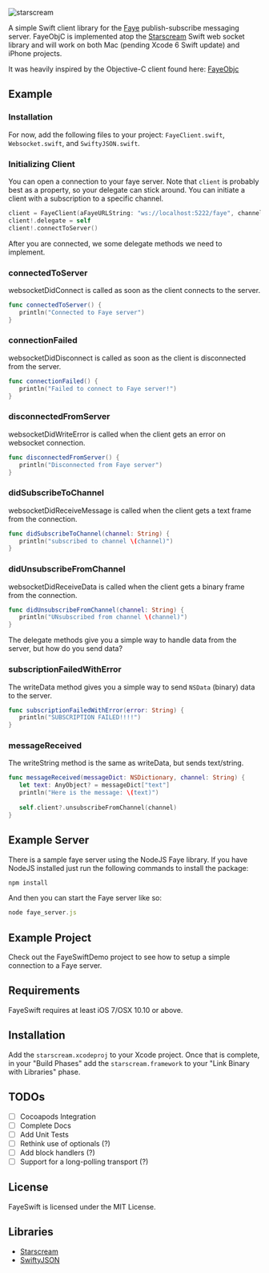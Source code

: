 ![starscream](http://limitedtoy.com/wp-content/uploads/2014/09/transformers-starscream-wallpaperstarscream-transformers-2-wallpaper---332913-pnx7lnff.jpg)


A simple Swift client library for the [Faye](http://faye.jcoglan.com/) publish-subscribe messaging server. FayeObjC is implemented atop the [Starscream](https://github.com/daltoniam/starscream) Swift web socket library and will work on both Mac (pending Xcode 6 Swift update) and iPhone projects.

It was heavily inspired by the Objective-C client found here: [FayeObjc](https://github.com/pcrawfor/FayeObjC)

## Example

### Installation

For now, add the following files to your project: `FayeClient.swift`, `Websocket.swift`, and `SwiftyJSON.swift`.

### Initializing Client

You can open a connection to your faye server. Note that `client` is probably best as a property, so your delegate can stick around. You can initiate a client with a subscription to a specific channel.

```swift
client = FayeClient(aFayeURLString: "ws://localhost:5222/faye", channel: "/cool")
client!.delegate = self
client!.connectToServer()
```

After you are connected, we some delegate methods we need to implement.

### connectedToServer

websocketDidConnect is called as soon as the client connects to the server.

```swift
func connectedToServer() {
   println("Connected to Faye server")
}
```

### connectionFailed

websocketDidDisconnect is called as soon as the client is disconnected from the server.

```swift
func connectionFailed() {
   println("Failed to connect to Faye server!")
}
```

### disconnectedFromServer

websocketDidWriteError is called when the client gets an error on websocket connection.

```swift
func disconnectedFromServer() {
   println("Disconnected from Faye server")
}
```

### didSubscribeToChannel

websocketDidReceiveMessage is called when the client gets a text frame from the connection.

```swift
func didSubscribeToChannel(channel: String) {
   println("subscribed to channel \(channel)")
}
```

### didUnsubscribeFromChannel

websocketDidReceiveData is called when the client gets a binary frame from the connection.

```swift
func didUnsubscribeFromChannel(channel: String) {
   println("UNsubscribed from channel \(channel)")
}
```

The delegate methods give you a simple way to handle data from the server, but how do you send data?

### subscriptionFailedWithError

The writeData method gives you a simple way to send `NSData` (binary) data to the server.

```swift
func subscriptionFailedWithError(error: String) {
   println("SUBSCRIPTION FAILED!!!!")
}
```

### messageReceived

The writeString method is the same as writeData, but sends text/string.

```swift
func messageReceived(messageDict: NSDictionary, channel: String) {
   let text: AnyObject? = messageDict["text"]
   println("Here is the message: \(text)")
   
   self.client?.unsubscribeFromChannel(channel)
}
```

## Example Server

There is a sample faye server using the NodeJS Faye library. If you have NodeJS installed just run the following commands to install the package:

```javascript
npm install
```

And then you can start the Faye server like so:

```javascript
node faye_server.js
```
## Example Project

Check out the FayeSwiftDemo project to see how to setup a simple connection to a Faye server.

## Requirements

FayeSwift requires at least iOS 7/OSX 10.10 or above.

## Installation

Add the `starscream.xcodeproj` to your Xcode project. Once that is complete, in your "Build Phases" add the `starscream.framework` to your "Link Binary with Libraries" phase.

## TODOs

- [ ] Cocoapods Integration
- [ ] Complete Docs
- [ ] Add Unit Tests
- [ ] Rethink use of optionals (?)
- [ ] Add block handlers (?)
- [ ] Support for a long-polling transport (?)

## License

FayeSwift is licensed under the MIT License.

## Libraries

* [Starscream](https://github.com/daltoniam)
* [SwiftyJSON](https://github.com/SwiftyJSON/SwiftyJSON)